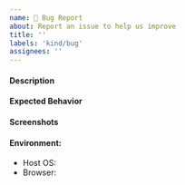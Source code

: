 ```yaml
---
name: 🐛 Bug Report
about: Report an issue to help us improve
title: ''
labels: 'kind/bug'
assignees: ''
---
```

#### Description
<!-- A brief description of the issue. -->

#### Expected Behavior
<!-- A brief description of what you expected to happen. -->

#### Screenshots
<!-- Add screenshots, if applicable, to help explain your problem. -->

#### Environment:
- Host OS: 
- Browser: 

